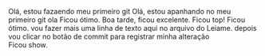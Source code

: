 Olá, estou fazaendo meu primeiro git
Olá, estou apanhando no meu primeiro git
ola
Ficou ótimo.
Boa tarde, ficou excelente.
Ficou top!
Ficou ótimo.
vou fazer mais uma linha de texto aqui no arquivo do Leiame. depois vou clicar no botão de commit para registrar minha alteração  
Ficou show.
